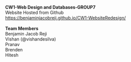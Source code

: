 <b>CW1-Web Design and Databases-GROUP7</b><br>
Website Hosted from Github<br>
https://benjaminjacobreji.github.io/CW1-WebsiteRedesign/<br>
<br>
<b>Team Members</b><br>
Benjamin Jacob Reji<br>
Vishan (@vishandesilva)<br>
Pranav<br>
Brenden<br>
Hitesh<br>
